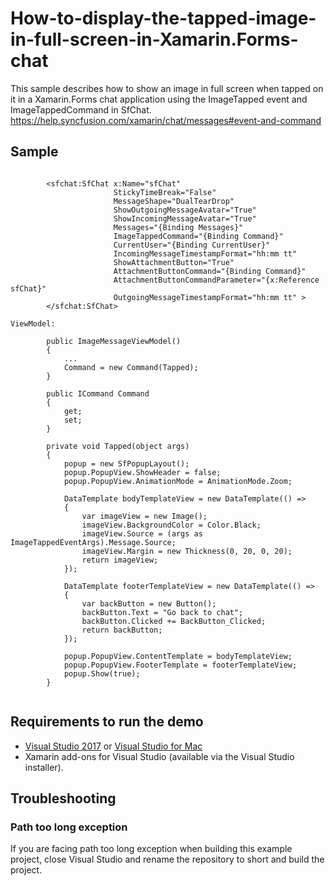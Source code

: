 # How-to-display-the-tapped-image-in-full-screen-in-Xamarin.Forms-chat
This sample describes how to show an image in full screen when tapped on it in a Xamarin.Forms chat application using the ImageTapped event and ImageTappedCommand in SfChat. https://help.syncfusion.com/xamarin/chat/messages#event-and-command

## Sample

```xaml

        <sfchat:SfChat x:Name="sfChat" 
                       StickyTimeBreak="False"
                       MessageShape="DualTearDrop"
                       ShowOutgoingMessageAvatar="True"
                       ShowIncomingMessageAvatar="True"
                       Messages="{Binding Messages}"
                       ImageTappedCommand="{Binding Command}"
                       CurrentUser="{Binding CurrentUser}"
                       IncomingMessageTimestampFormat="hh:mm tt"
                       ShowAttachmentButton="True"
                       AttachmentButtonCommand="{Binding Command}"
                       AttachmentButtonCommandParameter="{x:Reference sfChat}"
                       OutgoingMessageTimestampFormat="hh:mm tt" >
        </sfchat:SfChat>

ViewModel:

        public ImageMessageViewModel()
        {
            ...
            Command = new Command(Tapped);
        }

        public ICommand Command
        {
            get;
            set;
        }

        private void Tapped(object args)
        {
            popup = new SfPopupLayout();
            popup.PopupView.ShowHeader = false;
            popup.PopupView.AnimationMode = AnimationMode.Zoom;

            DataTemplate bodyTemplateView = new DataTemplate(() =>
            {
                var imageView = new Image();
                imageView.BackgroundColor = Color.Black;
                imageView.Source = (args as ImageTappedEventArgs).Message.Source;
                imageView.Margin = new Thickness(0, 20, 0, 20);
                return imageView;
            });

            DataTemplate footerTemplateView = new DataTemplate(() =>
            {
                var backButton = new Button();
                backButton.Text = "Go back to chat";
                backButton.Clicked += BackButton_Clicked;
                return backButton;
            });

            popup.PopupView.ContentTemplate = bodyTemplateView;
            popup.PopupView.FooterTemplate = footerTemplateView;
            popup.Show(true);
        }
        
```

## Requirements to run the demo

* [Visual Studio 2017](https://visualstudio.microsoft.com/downloads/) or [Visual Studio for Mac](https://visualstudio.microsoft.com/vs/mac/)
* Xamarin add-ons for Visual Studio (available via the Visual Studio installer).

## Troubleshooting

### Path too long exception

If you are facing path too long exception when building this example project, close Visual Studio and rename the repository to short and build the project.

